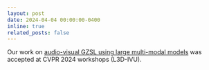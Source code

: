 ```yaml
---
layout: post
date: 2024-04-04 00:00:00-0400
inline: true
related_posts: false
---
```


Our work on [audio-visual GZSL using large multi-modal models](https://arxiv.org/pdf/2404.06309) was accepted at CVPR 2024 workshops (L3D-IVU).
